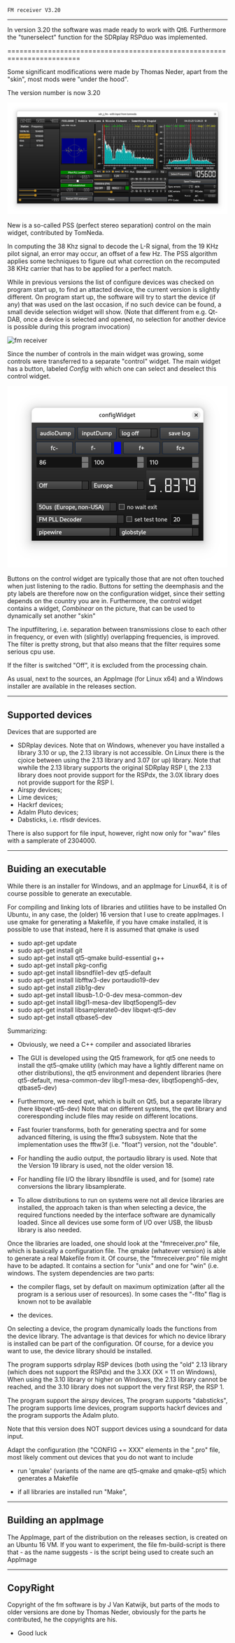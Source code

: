 
    FM receiver V3.20
-------------------------

In version 3.20 the software was made ready to work with Qt6. Furthermore
the "tunerselect" function for the SDRplay RSPduo was implemented.

========================================================================

Some significant modifications were made by Thomas Neder, apart from the
"skin", most mods were "under the hood". 

The version number is now 3.20

![fm receiver](/fm-mainwidget.png?raw=true)

New is a so-called PSS (perfect stereo separation) control on the main widget,
contributed by TomNeda.

In computing the 38 Khz signal to decode the L-R signal, from the 19
KHz pilot signal, an error may occur, an offset of a few Hz.
The PSS algorithm applies some techniques to figure out what
correction on the recomputed
38 KHz carrier that has to be applied for a perfect match.

While in previous versions the list of configure devices was
checked on program start up, to find an attacted device, the
current version is slightly different.
On program start up, the software will try to start the device
(if any) that was used on the last occasion, if no such device
can be found, a small devide selection widget will show.
(Note that different from e.g. Qt-DAB, once a device is selected
and opened, no selection for another device is possible
during this program invocation)

![fm receiver](/fm-deviceselectwidget.png?raw=true)

Since the number of controls in the main widget was growing,
some controls were  transferred to a separate "control" widget.
The main widget has a button, labeled *Config* with which one can select
and deselect this control widget.


![fm receiver](/fm-configwidget.png?raw=true)

Buttons on the control widget are typically those that are not
often touched when just listening to the radio.
Buttons for setting the deemphasis and the pty labels are therefore now
on the configuration widget, since their setting depends on the country
you are in.
Furthermore, the control widget contains a widget, *Combinear* on the
picture, that can be used to dynamically set another "skin"

The inputfiltering, i.e. separation between transmissions close to each other
in frequency, or even with (slightly) overlapping frequencies,
is improved.
The filter is pretty strong, but that also means that the filter requires
some serious cpu use.

If the filter is switched "Off", it is excluded from the processing chain.

As usual, next to the sources, an AppImage (for Linux x64) and a Windows
installer are available in the releases section.

-------------------------------------------------------------------------
Supported devices
-------------------------------------------------------------------------

Devices that are supported are
 * SDRplay devices. Note that on Windows, whenever you have installed a library 3.10 or up, the 2.13 library is not accessible. On Linux there is the
cjoice between using the 2.13 library and 3.07 (or up) library. Note that
wwhile the 2.13 library supports the original SDRplay RSP I, the 2.13
library does noot provide support for the RSPdx, the 3.0X library
does not provide support for the RSP I.
 * Airspy devices;
 * Lime devices;
 * Hackrf devices;
 * Adalm Pluto devices;
 * Dabsticks, i.e. rtlsdr devices.

There is also support for file input, however, right now only for
"wav" files with a samplerate of 2304000.

------------------------------------------------------------------------
Buiding an executable
------------------------------------------------------------------------

While there is an installer for Windows, and an appImage for Linux64,
it is of course possible to generate an executable.

For compiling and linking lots of libraries and utilities
have to be installed
On Ubuntu, in any case, the (older) 16 version that I use to
create appImages. I use qmake for generating a Makefile,
if you have cmake installed, it is possible to use that instead,
here it is assumed that qmake is used

- sudo apt-get update
- sudo apt-get install git
- sudo apt-get install qt5-qmake build-essential g++
- sudo apt-get install pkg-config
- sudo apt-get install libsndfile1-dev qt5-default
- sudo apt-get install libfftw3-dev portaudio19-dev 
- sudo apt-get install zlib1g-dev 
- sudo apt-get install libusb-1.0-0-dev mesa-common-dev
- sudo apt-get install libgl1-mesa-dev libqt5opengl5-dev
- sudo apt-get install libsamplerate0-dev libqwt-qt5-dev
- sudo apt-get install qtbase5-dev

Summarizing:

-  Obviously, we need a C++ compiler and associated libraries

-  The GUI is developed using the Qt5 framework, for qt5 one needs
to install the qt5-qmake utility (which may have a lightly different
name on other distributions), the qt5 environment and dependent
libraries (here qt5-default, mesa-common-dev libgl1-mesa-dev,
libqt5opengh5-dev, qtbase5-dev)

- Furthermore, we need qwt, which is built on Qt5, but a separate library
(here libqwt-qt5-dev)
Note that on different systems, the qwt library and coreresponding include 
files may reside on different locations.

- Fast fourier transforms, both for generating spectra and for some
advanced filtering, is using the fftw3 subsystem. Note that the 
implementation uses the fftw3f (i.e. "float") version, not the "double".

- For handling the audio output, the portaudio library is used. Note that
the Version 19 library is used, not the older version 18.

- For handling file I/O the library libsndfile is used, and for
(some) rate conversions the library libsamplerate.

- To allow distributions to run on systems were not all device
libraries are installed, the approach taken is than when selecting
a device, the required functions needed by the interface software
are dynamically loaded. Since all devices use some form
of I/O over USB, the libusb library is also needed.

Once the libraries are loaded, one should look at the "fmreceiver.pro"
file, which is basically a configuration file. The qmake (whatever
version) is able to generate a real Makefile from it.
Of course, the "fmreceiver.pro" file might have to be adapted.
It contains a section for "unix" and one for "win" (i.e. windows.
The system dependencies are two parts:

 - the compiler flags, set by default on maximum optimization (after
all the program is a serious user of resources). In some cases the
"-flto" flag is known not to be available

 - the devices.

On selecting a device, the program dynamically loads the functions
from the device  library. The advantage is that devices for which
no device library is installed can be part of the configuration.
Of course, for a device you want to use, the device library should
be installed.

The program supports sdrplay RSP devices
(both using the "old" 2.13 library (which does not support the RSPdx)
and the 3.XX (XX = 11 on Windows), When using the 3.10 library or
higher on Windows, the 2.13 library cannot be reached, and the 3.10
library does not support the very first RSP, the RSP 1.

The program support the airspy devices, The program supports "dabsticks",
The program supports lime devices, program supports hackrf devices and
the program supports the Adalm pluto.

Note that this version does NOT support devices using a soundcard
for data input.

 Adapt the configuration (the "CONFIG += XXX" elements in the
".pro" file, most likely comment out devices that you do not want
to include

- run 'qmake' (variants of the name are qt5-qmake and qmake-qt5)
which generates a Makefile

- if all libraries are installed run "Make",

-----------------------------------------------------------------------
Building an appImage
----------------------------------------------------------------------

The AppImage, part of the distribution on the releases section, is
created on an Ubuntu 16 VM. If you want to experiment, the file
fm-build-script is there that - as the name suggests - is the script
being used to create such an AppImage

--------------------------------------------------------------------------
CopyRight
--------------------------------------------------------------------------

Copyright of the fm software is by J Van Katwijk, but parts of the mods
to older versions are done by Thomas Neder, obviously for the
parts he contributed, he the copyrights are his.


-
    Good luck


